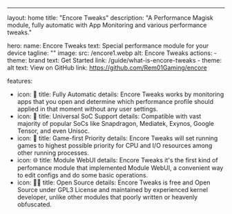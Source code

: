 ---
layout: home
title: "Encore Tweaks"
description: "A Performance Magisk module, fully automatic with App Monitoring and various performance tweaks."


hero:
  name: Encore Tweaks
  text: Special performance module for your device
  tagline: ""
  image:
    src: /encore1.webp
    alt: Encore Tweaks
  actions:
    - theme: brand
      text: Get Started
      link: /guide/what-is-encore-tweaks
    - theme: alt
      text: View on GitHub
      link: https://github.com/Rem01Gaming/encore

features:
  - icon: 🤖
    title: Fully Automatic
    details: Encore Tweaks works by monitoring apps that you open and determine which performance profile should applied in that moment without any user settings.
  - icon: 📱
    title: Universal SoC Support
    details: Compatible with vast majority of popular SoCs like Snapdragon, Mediatek, Exynos, Google Tensor, and even Unisoc.
  - icon: 🚀
    title: Game-first Priority
    details: Encore Tweaks will set running games to highest possible priority for CPU and I/O resources among other running processes.
  - icon: 🌐
    title: Module WebUI
    details: Encore Tweaks it's the first kind of perfomance module that implemented Module WebUI, a convenient way to edit configs and do some basic operations.
  - icon: 👨‍💻
    title: Open Source
    details: Encore Tweaks is free and Open Source under GPL3 License and maintained by experienced kernel developer, unlike other modules that poorly written or heavenly obfuscated.
